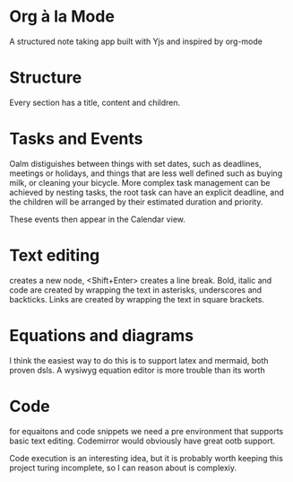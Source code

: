 # Org à la Mode
A structured note taking app built with Yjs and inspired by org-mode

# Structure

Every section has a title, content and children.

# Tasks and Events

Oalm distiguishes between things with set dates, such as deadlines, meetings or holidays, and things that are less well defined such as buying milk, or cleaning your bicycle. More complex task management can be achieved by nesting tasks, the root task can have an explicit deadline, and the children will be arranged by their estimated duration and priority.

These events then appear in the Calendar view.


# Text editing
<Enter> creates a new node, <Shift+Enter> creates a line break. Bold, italic  and code are created by wrapping the text in asterisks, underscores and backticks. Links are created by wrapping the text in square brackets. 


# Equations and diagrams
I think the easiest way to do this is to support latex and mermaid, both proven dsls. A wysiwyg equation editor is more trouble than its worth

# Code
for equaitons and code snippets we need a pre environment that supports basic text editing. Codemirror would obviously have great ootb support.

Code execution is an interesting idea, but it is probably worth keeping this project turing incomplete, so I can reason about is complexiy.
